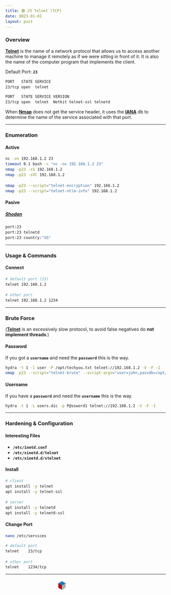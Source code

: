```yaml
---
title: 🟢 23 Telnet (TCP)
date: 0023-01-01
layout: post
---
```


### Overview

[**Telnet**](https://en.wikipedia.org/wiki/Telnet) is the name of a network protocol that allows us to access another machine to manage it remotely as if we were sitting in front of it. It is also the name of the computer program that implements the client.

Default Port: **`23`**  
```bash
PORT   STATE SERVICE
23/tcp open  telnet
```
```bash
PORT   STATE SERVICE VERSION
23/tcp open  telnet  Netkit telnet-ssl telnetd
```

When [**Nmap**](https://nmap.org) does not get the service header, it uses the [**IANA**](https://www.iana.org/assignments/service-names-port-numbers/service-names-port-numbers.xhtml) db to determine the name of the service associated with that port.

---

### Enumeration

#### Active

```bash
nc -vn 192.168.1.2 23
timeout 0.1 bash -c "nc -nv 192.168.1.2 23"
nmap -p23 -sS 192.168.1.2
nmap -p23 -sVC 192.168.1.2

nmap -p23 --script="telnet-encryption" 192.168.1.2
nmap -p23 --script="telnet-ntlm-info" 192.168.1.2
```

#### Pasive

##### [**Shodan**](https://shodan.io)

```bash
port:23
port:23 telnetd
port:23 country:"US"
```

---

### Usage & Commands

#### Connect

```bash
# default port (23)
telnet 192.168.1.2

# other port
telnet 192.168.1.2 1234
```

---

### Brute Force

([**Telnet**](https://en.wikipedia.org/wiki/Telnet) is an excessively slow protocol, to avoid false negatives do **not implement threads**.)

#### Password

If you got a **`username`** and need the **`password`** this is the way.

```bash
hydra -t 1 -l user -P /opt/techyou.txt telnet://192.168.1.2 -V -F -I
nmap -p23 --script="telnet-brute" --script-args="user=john,passdb=/opt/techyou.txt,telnet-brute.timeout=8s" 192.168.1.2
```

#### Username

If you have a **`password`** and need the **`username`** this is the way.

```bash
hydra -t 1 -L users.dic -p P@ssword1 telnet://192.168.1.2 -V -F -I
```

---

### Hardening & Configuration

#### Interesting Files

- **`/etc/inetd.conf`**
- **`/etc/xinetd.d/telnet`**
- **`/etc/xinetd.d/stelnet`**

#### Install

```bash
# client
apt install -y telnet
apt install -y telnet-ssl

# server
apt install -y telnetd
apt install -y telnetd-ssl
```

#### Change Port

```bash
nano /etc/services
```

```bash
# default port
telnet    23/tcp

# other port
telnet    1234/tcp
```

---

<div style="display: flex; justify-content: center; align-items: center; width: 100%; margin-top: 20px;">
  <img src="/assets/gitbook/images/favicon.png" style="width: 30px; height: auto; margin-right: 6px;">
  <span style="color: #ffffffa4;">© VulNyx 2023-2025</span>
</div>
